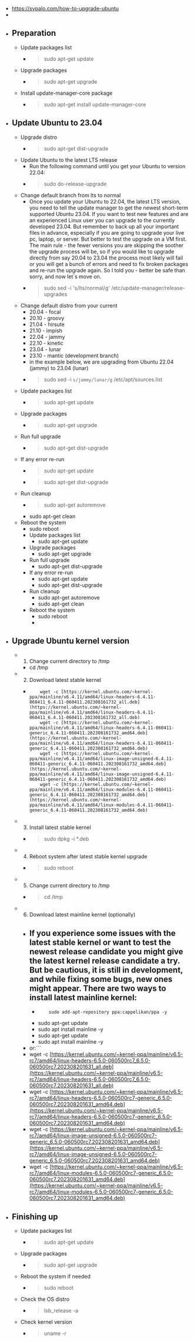 - https://sypalo.com/how-to-upgrade-ubuntu
-
- ## Preparation
	- Update packages list
		- >sudo apt-get update
	- Upgrade packages
		- >sudo apt-get upgrade
	- Install update-manager-core package
		- >sudo apt-get install update-manager-core
- ## Update Ubuntu to 23.04
	- Upgrade distro
		- >sudo apt-get dist-upgrade
	- Update Ubuntu to the latest LTS release
		- Run the following command until you get your Ubuntu to version 22.04:
		- >sudo do-release-upgrade
	- Change default branch from lts to normal
		- Once you update your Ubuntu to 22.04, the latest LTS version, you need to tell the update manager to get the newest short-term supported Ubuntu 23.04. If you want to test new features and are an experienced Linux user you can upgrade to the currently developed 23.04. But remember to back up all your important files in advance, especially if you are going to upgrade your live pc, laptop, or server. But better to test the upgrade on a VM first. The main rule - the fewer versions you are skipping the soother the upgrade process will be, so if you would like to upgrade directly from say 20.04 to 23.04 the process most likely will fail or you will get a bunch of errors and need to fix broken packages and re-run the upgrade again. So I told you - better be safe than sorry, and now let`s move on.
		- >sudo sed -i 's/lts/normal/g' /etc/update-manager/release-upgrades
	- Change default distro from your current
		- 20.04 - focal
		- 20.10 - groovy
		- 21.04 - hirsute
		- 21.10 - impish
		- 22.04 - jammy
		- 22.10 - kinetic
		- 23.04 - lunar
		- 23.10 - mantic (development branch)
		- in the example below, we are upgrading from Ubuntu 22.04 (jammy) to 23.04 (lunar)
		- >sudo sed -i `s/jammy/lunar/g` /etc/apt/sources.list
	- Update packages list
		- >sudo apt-get update
	- Upgrade packages
		- >sudo apt-get upgrade
	- Run full upgrade
		- >sudo apt-get dist-upgrade
	- If any error re-run
		- >sudo apt-get update
		- >sudo apt-get dist-upgrade
	- Run cleanup
		- >sudo apt-get autoremove
		- sudo apt-get clean
	- Reboot the system
		- sudo reboot
		- Update packages list
			- sudo apt-get update
		- Upgrade packages
			- sudo apt-get upgrade
		- Run full upgrade
			- sudo apt-get dist-upgrade
		- If any error re-run
			- sudo apt-get update
			- sudo apt-get dist-upgrade
		- Run cleanup
			- sudo apt-get autoremove
			- sudo apt-get clean
		- Reboot the system
			- sudo reboot
			-
- ## Upgrade Ubuntu kernel version
	- 1.  Change current directory to /tmp
		- cd /tmp
	- 2.  Download latest stable kernel
		- ```
		      wget -c [https://kernel.ubuntu.com/~kernel-ppa/mainline/v6.4.11/amd64/linux-headers-6.4.11-060411_6.4.11-060411.202308161732_all.deb](https://kernel.ubuntu.com/~kernel-ppa/mainline/v6.4.11/amd64/linux-headers-6.4.11-060411_6.4.11-060411.202308161732_all.deb)  
		      wget -c [https://kernel.ubuntu.com/~kernel-ppa/mainline/v6.4.11/amd64/linux-headers-6.4.11-060411-generic_6.4.11-060411.202308161732_amd64.deb](https://kernel.ubuntu.com/~kernel-ppa/mainline/v6.4.11/amd64/linux-headers-6.4.11-060411-generic_6.4.11-060411.202308161732_amd64.deb)  
		      wget -c [https://kernel.ubuntu.com/~kernel-ppa/mainline/v6.4.11/amd64/linux-image-unsigned-6.4.11-060411-generic_6.4.11-060411.202308161732_amd64.deb](https://kernel.ubuntu.com/~kernel-ppa/mainline/v6.4.11/amd64/linux-image-unsigned-6.4.11-060411-generic_6.4.11-060411.202308161732_amd64.deb)  
		      wget -c [https://kernel.ubuntu.com/~kernel-ppa/mainline/v6.4.11/amd64/linux-modules-6.4.11-060411-generic_6.4.11-060411.202308161732_amd64.deb](https://kernel.ubuntu.com/~kernel-ppa/mainline/v6.4.11/amd64/linux-modules-6.4.11-060411-generic_6.4.11-060411.202308161732_amd64.deb)
		    ```
	- 3.  Install latest stable kernel
		- >sudo dpkg -i *.deb
	- 4.  Reboot system after latest stable kernel upgrade
		- >sudo reboot
	- 5.  Change current directory to /tmp
		- >cd /tmp
	- 6.  Download latest mainline kernel (optionally)
		- If you experience some issues with the latest stable kernel or want to test the newest release candidate you might give the latest kernel release candidate a try. But be cautious, it is still in development, and while fixing some bugs, new ones might appear. There are two ways to install latest mainline kernel:
			-
			- ```
			      sudo add-apt-repository ppa:cappelikan/ppa -y
			    ```
			- sudo apt-get update
			- sudo apt install mainline -y
			- sudo apt-get update
			- sudo apt install mainline -y
		- or:```
		- wget -c [https://kernel.ubuntu.com/~kernel-ppa/mainline/v6.5-rc7/amd64/linux-headers-6.5.0-060500rc7_6.5.0-060500rc7.202308201631_all.deb](https://kernel.ubuntu.com/~kernel-ppa/mainline/v6.5-rc7/amd64/linux-headers-6.5.0-060500rc7_6.5.0-060500rc7.202308201631_all.deb)
		- wget -c [https://kernel.ubuntu.com/~kernel-ppa/mainline/v6.5-rc7/amd64/linux-headers-6.5.0-060500rc7-generic_6.5.0-060500rc7.202308201631_amd64.deb](https://kernel.ubuntu.com/~kernel-ppa/mainline/v6.5-rc7/amd64/linux-headers-6.5.0-060500rc7-generic_6.5.0-060500rc7.202308201631_amd64.deb)
		- wget -c [https://kernel.ubuntu.com/~kernel-ppa/mainline/v6.5-rc7/amd64/linux-image-unsigned-6.5.0-060500rc7-generic_6.5.0-060500rc7.202308201631_amd64.deb](https://kernel.ubuntu.com/~kernel-ppa/mainline/v6.5-rc7/amd64/linux-image-unsigned-6.5.0-060500rc7-generic_6.5.0-060500rc7.202308201631_amd64.deb)
		- wget -c [https://kernel.ubuntu.com/~kernel-ppa/mainline/v6.5-rc7/amd64/linux-modules-6.5.0-060500rc7-generic_6.5.0-060500rc7.202308201631_amd64.deb](https://kernel.ubuntu.com/~kernel-ppa/mainline/v6.5-rc7/amd64/linux-modules-6.5.0-060500rc7-generic_6.5.0-060500rc7.202308201631_amd64.deb)
- ## Finishing up
	- Update packages list
		- >sudo apt-get update
	- Upgrade packages
		- >sudo apt-get upgrade
	- Reboot the system if needed
		- >sudo reboot
	- Check the OS distro
		- >lsb_release -a
	- Check kernel version
		- >uname -r